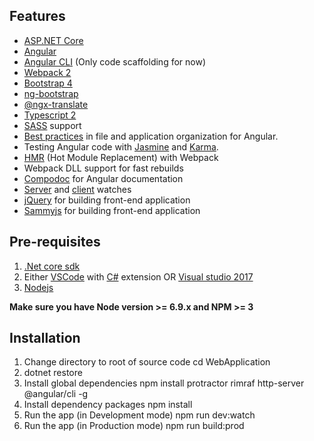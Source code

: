 ## Features

* [ASP.NET Core](http://www.dot.net/)
* [Angular](https://angular.io/)
* [Angular CLI](https://cli.angular.io/) (Only code scaffolding for now)
* [Webpack 2](https://webpack.github.io/)
* [Bootstrap 4](http://v4-alpha.getbootstrap.com/)
* [ng-bootstrap](https://ng-bootstrap.github.io/)
* [@ngx-translate](http://www.ngx-translate.com/)
* [Typescript 2](http://www.typescriptlang.org/)
* [SASS](http://sass-lang.com/) support
* [Best practices](https://angular.io/docs/ts/latest/guide/style-guide.html) in file and application organization for Angular.
* Testing Angular code with [Jasmine](http://jasmine.github.io/) and [Karma](https://karma-runner.github.io/0.13/index.html).
* [HMR](https://webpack.github.io/docs/hot-module-replacement.html) (Hot Module Replacement) with Webpack
* Webpack DLL support for fast rebuilds
* [Compodoc](https://compodoc.github.io/compodoc/) for Angular documentation
* [Server](https://github.com/aspnet/dotnet-watch) and [client](https://webpack.github.io/docs/hot-module-replacement.html) watches
* [jQuery](https://jquery.com/) for building front-end application
* [Sammyjs](http://sammyjs.org) for building front-end application

## Pre-requisites

1. [.Net core sdk](https://www.microsoft.com/net/core#windows)
2. Either [VSCode](https://code.visualstudio.com/) with [C#](https://marketplace.visualstudio.com/items?itemName=ms-vscode.csharp) extension OR [Visual studio 2017](https://www.visualstudio.com/)
3. [Nodejs](https://nodejs.org/en/)

**Make sure you have Node version >= 6.9.x and NPM >= 3**

## Installation

1. Change directory to root of source code
	cd WebApplication
2. dotnet restore
3. Install global dependencies
	npm install protractor rimraf http-server @angular/cli -g
4. Install dependency packages
	npm install
6. Run the app (in Development mode)
	npm run dev:watch
6. Run the app (in Production mode)
	npm run build:prod
